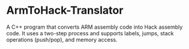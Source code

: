 # ArmToHack-Translator
A C++ program that converts ARM assembly code into Hack assembly code. It uses a two-step process and supports labels, jumps, stack operations (push/pop), and memory access.
